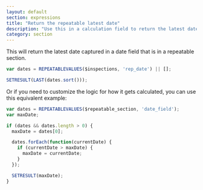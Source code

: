 ```yaml
---
layout: default
section: expressions
title: "Return the repeatable latest date"
description: "Use this in a calculation field to return the latest date captured in a date field in repeatable section."
category: section
---
```


This will return the latest date captured in a date field that is in a repeatable section.

```js
var dates = REPEATABLEVALUES($inspections, 'rep_date') || [];

SETRESULT(LAST(dates.sort()));
```

Or if you need to customize the logic for how it gets calculated, you can use this equivalent example:

```js
var dates = REPEATABLEVALUES($repeatable_section, 'date_field');
var maxDate;

if (dates && dates.length > 0) {
  maxDate = dates[0];

  dates.forEach(function(currentDate) {
    if (currentDate > maxDate) {
      maxDate = currentDate;
    }
  });

  SETRESULT(maxDate);
}
```
